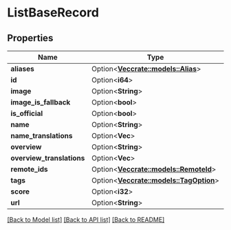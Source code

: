 # ListBaseRecord

## Properties

Name | Type | Description | Notes
------------ | ------------- | ------------- | -------------
**aliases** | Option<[**Vec<crate::models::Alias>**](Alias.md)> |  | [optional]
**id** | Option<**i64**> |  | [optional]
**image** | Option<**String**> |  | [optional]
**image_is_fallback** | Option<**bool**> |  | [optional]
**is_official** | Option<**bool**> |  | [optional]
**name** | Option<**String**> |  | [optional]
**name_translations** | Option<**Vec<String>**> |  | [optional]
**overview** | Option<**String**> |  | [optional]
**overview_translations** | Option<**Vec<String>**> |  | [optional]
**remote_ids** | Option<[**Vec<crate::models::RemoteId>**](RemoteID.md)> |  | [optional]
**tags** | Option<[**Vec<crate::models::TagOption>**](TagOption.md)> |  | [optional]
**score** | Option<**i32**> |  | [optional]
**url** | Option<**String**> |  | [optional]

[[Back to Model list]](../README.md#documentation-for-models) [[Back to API list]](../README.md#documentation-for-api-endpoints) [[Back to README]](../README.md)


